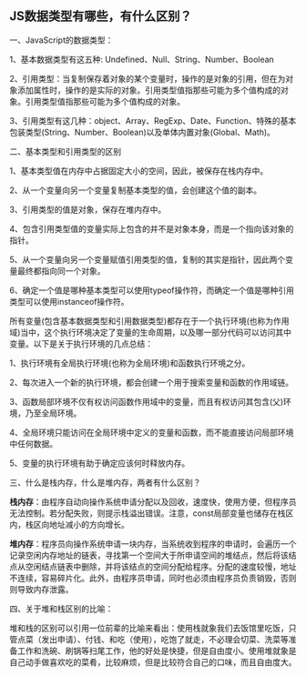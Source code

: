 ## JS数据类型有哪些，有什么区别？

一、JavaScript的数据类型：

1、基本数据类型有这五种: Undefined、Null、String、Number、Boolean

2、引用类型：当复制保存着对象的某个变量时，操作的是对象的引用，但在为对象添加属性时，操作的是实际的对象。引用类型值指那些可能为多个值构成的对象。引用类型值指那些可能为多个值构成的对象。

3、引用类型有这几种：object、Array、RegExp、Date、Function、特殊的基本包装类型(String、Number、Boolean)以及单体内置对象(Global、Math)。


二、基本类型和引用类型的区别

1、基本类型值在内存中占据固定大小的空间，因此，被保存在栈内存中。

2、从一个变量向另一个变量复制基本类型的值，会创建这个值的副本。

3、引用类型的值是对象，保存在堆内存中。

4、包含引用类型值的变量实际上包含的并不是对象本身，而是一个指向该对象的指针。

5、从一个变量向另一个变量赋值引用类型的值，复制的其实是指针，因此两个变量最终都指向同一个对象。

6、确定一个值是哪种基本类型可以使用typeof操作符，而确定一个值是哪种引用类型可以使用instanceof操作符。

所有变量(包含基本数据类型和引用数据类型)都存在于一个执行环境(也称为作用域)当中，这个执行环境决定了变量的生命周期，以及哪一部分代码可以访问其中变量。以下是关于执行环境的几点总结：

1、执行环境有全局执行环境(也称为全局环境)和函数执行环境之分。

2、每次进入一个新的执行环境，都会创建一个用于搜索变量和函数的作用域链。

3、函数局部环境不仅有权访问函数作用域中的变量，而且有权访问其包含(父)环境，乃至全局环境。

4、全局环境只能访问在全局环境中定义的变量和函数，而不能直接访问局部环境中任何数据。

5、变量的执行环境有助于确定应该何时释放内存。

三、什么是栈内存，什么是堆内存，两者有什么区别？

**栈内存**：由程序自动向操作系统申请分配以及回收，速度快，使用方便，但程序员无法控制。若分配失败，则提示栈溢出错误。注意，const局部变量也储存在栈区内，栈区向地址减小的方向增长。

**堆内存**：程序员向操作系统申请一块内存，当系统收到程序的申请时，会遍历一个记录空闲内存地址的链表，寻找第一个空间大于所申请空间的堆结点，然后将该结点从空闲结点链表中删除，并将该结点的空间分配给程序。分配的速度较慢，地址不连续，容易碎片化。此外，由程序员申请，同时也必须由程序员负责销毁，否则则导致内存泄露。

四、关于堆和栈区别的比喻：

堆和栈的区别可以引用一位前辈的比喻来看出：使用栈就象我们去饭馆里吃饭，只管点菜（发出申请）、付钱、和吃（使用），吃饱了就走，不必理会切菜、洗菜等准备工作和洗碗、刷锅等扫尾工作，他的好处是快捷，但是自由度小。使用堆就象是自己动手做喜欢吃的菜肴，比较麻烦，但是比较符合自己的口味，而且自由度大。
